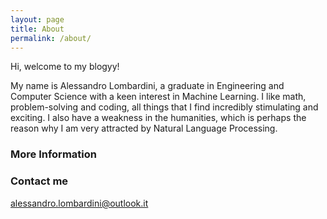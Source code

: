 ```yaml
---
layout: page
title: About
permalink: /about/
---
```


Hi, welcome to my blogyy! 

My name is Alessandro Lombardini, a graduate in Engineering and Computer Science with a keen interest in Machine Learning. I like math, problem-solving and coding, all things that I find incredibly stimulating and exciting. I also have a weakness in the humanities, which is perhaps the reason why I am very attracted by Natural Language Processing.

### More Information



### Contact me

[alessandro.lombardini@outlook.it](mailto:email@domain.com)